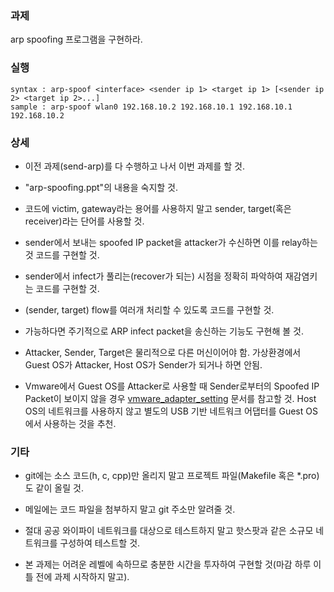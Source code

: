 ### 과제
arp spoofing 프로그램을 구현하라.

### 실행
```
syntax : arp-spoof <interface> <sender ip 1> <target ip 1> [<sender ip 2> <target ip 2>...]
sample : arp-spoof wlan0 192.168.10.2 192.168.10.1 192.168.10.1 192.168.10.2
```

### 상세
* 이전 과제(send-arp)를 다 수행하고 나서 이번 과제를 할 것.

* "arp-spoofing.ppt"의 내용을 숙지할 것.

* 코드에 victim, gateway라는 용어를 사용하지 말고 sender, target(혹은 receiver)라는 단어를 사용할 것.

* sender에서 보내는 spoofed IP packet을 attacker가 수신하면 이를 relay하는 것 코드를 구현할 것.

* sender에서 infect가 풀리는(recover가 되는) 시점을 정확히 파악하여 재감염키는 코드를 구현할 것.

* (sender, target) flow를 여러개 처리할 수 있도록 코드를 구현할 것.

* 가능하다면 주기적으로 ARP infect packet을 송신하는 기능도 구현해 볼 것.

* Attacker, Sender, Target은 물리적으로 다른 머신이어야 함. 가상환경에서 Guest OS가 Attacker, Host OS가 Sender가 되거나 하면 안됨.

* Vmware에서 Guest OS를 Attacker로 사용할 때 Sender로부터의 Spoofed IP Packet이 보이지 않을 경우 [vmware_adapter_setting](vmware_adapter_setting.pdf) 문서를 참고할 것. Host OS의 네트워크를 사용하지 않고 별도의 USB 기반 네트워크 어댑터를 Guest OS에서 사용하는 것을 추천.


### 기타
* git에는 소스 코드(h, c, cpp)만 올리지 말고 프로젝트 파일(Makefile 혹은 *.pro)도 같이 올릴 것.

* 메일에는 코드 파일을 첨부하지 말고 git 주소만 알려줄 것.

* 절대 공공 와이파이 네트워크를 대상으로 테스트하지 말고 핫스팟과 같은 소규모 네트워크를 구성하여 테스트할 것.

* 본 과제는 어려운 레벨에 속하므로 충분한 시간을 투자하여 구현할 것(마감 하루 이틀 전에 과제 시작하지 말고).

